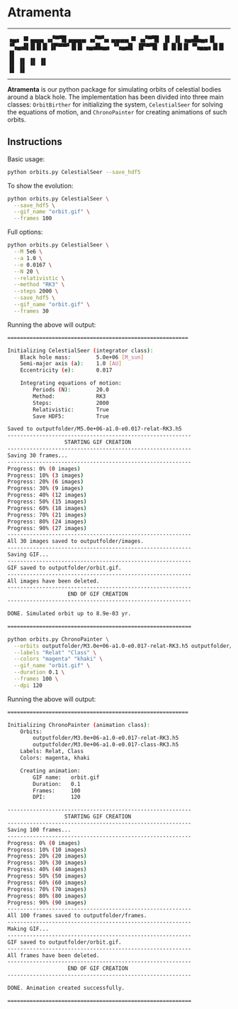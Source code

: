 # Atramenta
---
  ▗▄▖    ■   ▄▄▄ ▗▞▀▜▌▄▄▄▄  ▗▞▀▚▖▄▄▄▄    ■   ▗▞▀▜▌
 ▐▌ ▐▌▗▄▟▙▄▖█    ▝▚▄▟▌█ █ █ ▐▛▀▀▘█   █ ▗▄▟▙▄▖▝▚▄▟▌
 ▐▛▀▜▌  ▐▌  █         █   █ ▝▚▄▄▖█   █   ▐▌   
 ▐▌ ▐▌  ▐▌                               ▐▌      
        ▐▌                               ▐▌       

---
**Atramenta** is our python package for simulating orbits of celestial bodies around a black hole. The implementation has been  divided into three main classes: `OrbitBirther` for initializing the system, `CelestialSeer` for solving the equations of motion, and `ChronoPainter` for creating animations of such orbits.

## Instructions

Basic usage: 

```sh
python orbits.py CelestialSeer --save_hdf5
```

To show the evolution:

```sh
python orbits.py CelestialSeer \
  --save_hdf5 \
  --gif_name "orbit.gif" \
  --frames 100
```

Full options:

```sh
python orbits.py CelestialSeer \
  --M 5e6 \
  --a 1.0 \
  --e 0.0167 \
  --N 20 \
  --relativistic \
  --method "RK3" \
  --steps 2000 \
  --save_hdf5 \
  --gif_name "orbit.gif" \
  --frames 30

```
Running the above will output:
```sh
=========================================================

Initializing CelestialSeer (integrator class):
    Black hole mass:        5.0e+06 [M_sun]
    Semi-major axis (a):    1.0 [AU]
    Eccentricity (e):       0.017

    Integrating equations of motion:
        Periods (N):        20.0
        Method:             RK3
        Steps:              2000
        Relativistic:       True
        Save HDF5:          True

Saved to outputfolder/M5.0e+06-a1.0-e0.017-relat-RK3.h5
----------------------------------------------------------
                  STARTING GIF CREATION
----------------------------------------------------------
Saving 30 frames...
----------------------------------------------------------
Progress: 0% (0 images)
Progress: 10% (3 images)
Progress: 20% (6 images)
Progress: 30% (9 images)
Progress: 40% (12 images)
Progress: 50% (15 images)
Progress: 60% (18 images)
Progress: 70% (21 images)
Progress: 80% (24 images)
Progress: 90% (27 images)
----------------------------------------------------------
All 30 images saved to outputfolder/images.
----------------------------------------------------------
Saving GIF...
----------------------------------------------------------
GIF saved to outputfolder/orbit.gif.
----------------------------------------------------------
All images have been deleted.
----------------------------------------------------------
                   END OF GIF CREATION
----------------------------------------------------------

DONE. Simulated orbit up to 8.9e-03 yr.

==========================================================
```

```sh
python orbits.py ChronoPainter \
  --orbits outputfolder/M3.0e+06-a1.0-e0.017-relat-RK3.h5 outputfolder/M3.0e+06-a1.0-e0.017-class-RK3.h5 \
  --labels "Relat" "Class" \
  --colors "magenta" "khaki" \
  --gif_name "orbit.gif" \
  --duration 0.1 \
  --frames 100 \
  --dpi 120
```
Running the above will output:
```sh
=========================================================

Initializing ChronoPainter (animation class):
    Orbits: 
        outputfolder/M3.0e+06-a1.0-e0.017-relat-RK3.h5
        outputfolder/M3.0e+06-a1.0-e0.017-class-RK3.h5
    Labels: Relat, Class
    Colors: magenta, khaki

    Creating animation:
        GIF name:   orbit.gif
        Duration:   0.1
        Frames:     100
        DPI:        120

----------------------------------------------------------
                  STARTING GIF CREATION
----------------------------------------------------------
Saving 100 frames...
----------------------------------------------------------
Progress: 0% (0 images)
Progress: 10% (10 images)
Progress: 20% (20 images)
Progress: 30% (30 images)
Progress: 40% (40 images)
Progress: 50% (50 images)
Progress: 60% (60 images)
Progress: 70% (70 images)
Progress: 80% (80 images)
Progress: 90% (90 images)
----------------------------------------------------------
All 100 frames saved to outputfolder/frames.
----------------------------------------------------------
Making GIF...
----------------------------------------------------------
GIF saved to outputfolder/orbit.gif.
----------------------------------------------------------
All frames have been deleted.
----------------------------------------------------------
                   END OF GIF CREATION
----------------------------------------------------------

DONE. Animation created successfully.

==========================================================
```